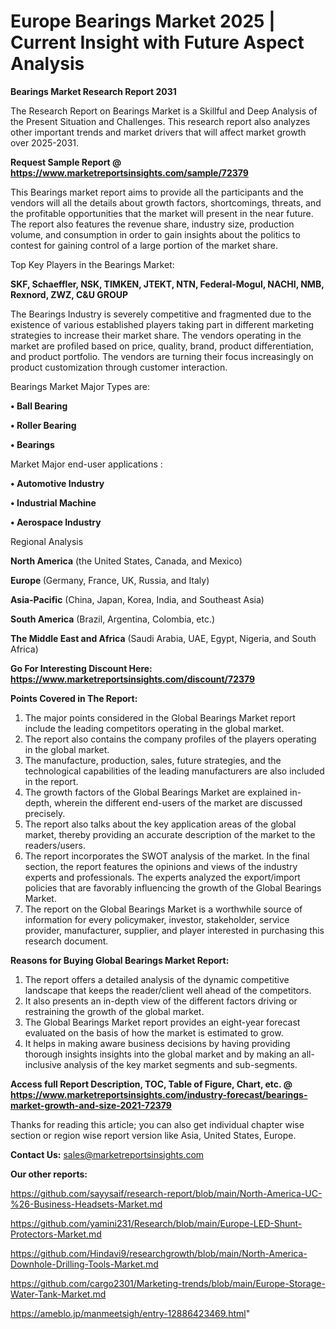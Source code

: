  # Europe Bearings Market 2025 | Current Insight with Future Aspect Analysis

<strong>Bearings Market Research Report 2031</strong>

The Research Report on Bearings Market is a Skillful and Deep Analysis of the Present Situation and Challenges. This research report also analyzes other important trends and market drivers that will affect market growth over 2025-2031.

<strong>Request Sample Report @ <a href=https://www.marketreportsinsights.com/sample/72379>https://www.marketreportsinsights.com/sample/72379</a></strong>

This Bearings market report aims to provide all the participants and the vendors will all the details about growth factors, shortcomings, threats, and the profitable opportunities that the market will present in the near future. The report also features the revenue share, industry size, production volume, and consumption in order to gain insights about the politics to contest for gaining control of a large portion of the market share.

Top Key Players in the Bearings Market:

<strong>SKF, Schaeffler, NSK, TIMKEN, JTEKT, NTN, Federal-Mogul, NACHI, NMB, Rexnord, ZWZ, C&U GROUP</strong>

The Bearings Industry is severely competitive and fragmented due to the existence of various established players taking part in different marketing strategies to increase their market share. The vendors operating in the market are profiled based on price, quality, brand, product differentiation, and product portfolio. The vendors are turning their focus increasingly on product customization through customer interaction.

Bearings Market Major Types are:

<strong>• Ball Bearing

• Roller Bearing

• Bearings</strong>

Market Major end-user applications :

<strong>• Automotive Industry

• Industrial Machine

• Aerospace Industry</strong>

Regional Analysis

</u><strong><b>North America</b></strong> (the United States, Canada, and Mexico)

<strong><b>Europe </b></strong>(Germany, France, UK, Russia, and Italy)

<strong><b>Asia-Pacific</b></strong> (China, Japan, Korea, India, and Southeast Asia)

<strong><b>South America</b></strong> (Brazil, Argentina, Colombia, etc.)

<strong><b>The Middle East and Africa</b></strong> (Saudi Arabia, UAE, Egypt, Nigeria, and South Africa)

<strong>Go For Interesting Discount Here: <a href=https://www.marketreportsinsights.com/discount/72379>https://www.marketreportsinsights.com/discount/72379</a></strong>

<strong>Points Covered in The Report:</strong>
<ol>
  <li>The major points considered in the Global Bearings Market report include the leading competitors operating in the global market.</li>
  <li>The report also contains the company profiles of the players operating in the global market.</li>
  <li>The manufacture, production, sales, future strategies, and the technological capabilities of the leading manufacturers are also included in the report.</li>
  <li>The growth factors of the Global Bearings Market are explained in-depth, wherein the different end-users of the market are discussed precisely.</li>
  <li>The report also talks about the key application areas of the global market, thereby providing an accurate description of the market to the readers/users.</li>
  <li>The report incorporates the SWOT analysis of the market. In the final section, the report features the opinions and views of the industry experts and professionals. The experts analyzed the export/import policies that are favorably influencing the growth of the Global Bearings Market.</li>
  <li>The report on the Global Bearings Market is a worthwhile source of information for every policymaker, investor, stakeholder, service provider, manufacturer, supplier, and player interested in purchasing this research document.</li>
</ol>
<strong>Reasons for Buying Global Bearings Market Report:</strong>

<ol>
  <li>The report offers a detailed analysis of the dynamic competitive landscape that keeps the reader/client well ahead of the competitors.</li>
  <li>It also presents an in-depth view of the different factors driving or restraining the growth of the global market.</li>
  <li>The Global Bearings Market report provides an eight-year forecast evaluated on the basis of how the market is estimated to grow.</li>
  <li>It helps in making aware business decisions by having providing thorough insights insights into the global market and by making an all-inclusive analysis of the key market segments and sub-segments.</li>
</ol>
<strong>Access full Report Description, TOC, Table of Figure, Chart, etc. @ <a href=https://www.marketreportsinsights.com/industry-forecast/bearings-market-growth-and-size-2021-72379>https://www.marketreportsinsights.com/industry-forecast/bearings-market-growth-and-size-2021-72379</a></strong>


Thanks for reading this article; you can also get individual chapter wise section or region wise report version like Asia, United States, Europe.

<strong>Contact Us:</strong>
sales@marketreportsinsights.com

<strong>Our other reports:</strong>

<a href=https://github.com/sayysaif/research-report/blob/main/North-America-UC-%26-Business-Headsets-Market.md>https://github.com/sayysaif/research-report/blob/main/North-America-UC-%26-Business-Headsets-Market.md</a>

<a href=https://github.com/yamini231/Research/blob/main/Europe-LED-Shunt-Protectors-Market.md>https://github.com/yamini231/Research/blob/main/Europe-LED-Shunt-Protectors-Market.md</a>

<a href=https://github.com/Hindavi9/researchgrowth/blob/main/North-America-Downhole-Drilling-Tools-Market.md>https://github.com/Hindavi9/researchgrowth/blob/main/North-America-Downhole-Drilling-Tools-Market.md</a>

<a href=https://github.com/cargo2301/Marketing-trends/blob/main/Europe-Storage-Water-Tank-Market.md>https://github.com/cargo2301/Marketing-trends/blob/main/Europe-Storage-Water-Tank-Market.md</a>

<a href=https://ameblo.jp/manmeetsigh/entry-12886423469.html>https://ameblo.jp/manmeetsigh/entry-12886423469.html</a>"
